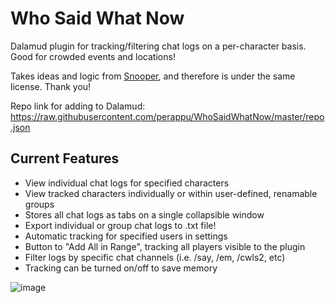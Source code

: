 # Who Said What Now

Dalamud plugin for tracking/filtering chat logs on a per-character basis. Good for crowded events and locations!

Takes ideas and logic from [Snooper](https://github.com/Maia-Everett/dalamud-snooper), and therefore is under the same license. Thank you!

Repo link for adding to Dalamud:
https://raw.githubusercontent.com/perappu/WhoSaidWhatNow/master/repo.json

## Current Features

* View individual chat logs for specified characters
* View tracked characters individually or within user-defined, renamable groups
* Stores all chat logs as tabs on a single collapsible window
* Export individual or group chat logs to .txt file!
* Automatic tracking for specified users in settings
* Button to "Add All in Range", tracking all players visible to the plugin
* Filter logs by specific chat channels (i.e. /say, /em, /cwls2, etc)
* Tracking can be turned on/off to save memory

![image](https://github.com/perappu/WhoSaidWhatNow/assets/13854524/3eb4e1ca-f2db-439e-858b-7dd0fd7a3016)

